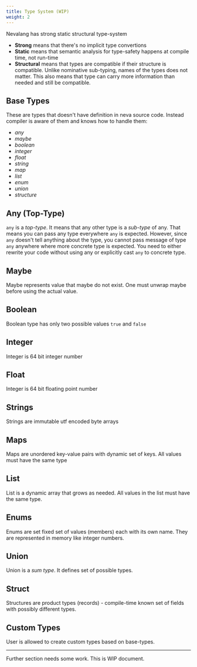 ```yaml
---
title: Type System (WIP)
weight: 2
---
```


Nevalang has strong static structural type-system

- **Strong** means that there's no implicit type convertions
- **Static** means that semantic analysis for type-safety happens at compile time, not run-time
- **Structural** means that types are compatible if their structure is compatible. Unlike nominative sub-typing, names of the types does not matter. This also means that type can carry more information than needed and still be compatible.

## Base Types

These are types that doesn't have definition in neva source code. Instead compiler is aware of them and knows how to handle them:

- _any_
- _maybe_
- _boolean_
- _integer_
- _float_
- _string_
- _map_
- _list_
- _enum_
- _union_
- _structure_

## Any (Top-Type)

`any` is a _top-type_. It means that any other type is a _sub-type_ of any. That means you can pass any type everywhere `any` is expected. However, since `any` doesn't tell anything about the type, you cannot pass message of type `any` anywhere where more concrete type is expected. You need to either rewrite your code without using any or explicitly cast `any` to concrete type.

## Maybe

Maybe represents value that maybe do not exist. One must unwrap maybe before using the actual value.

## Boolean

Boolean type has only two possible values `true` and `false`

## Integer

Integer is 64 bit integer number

## Float

Integer is 64 bit floating point number

## Strings

Strings are immutable utf encoded byte arrays

## Maps

Maps are unordered key-value pairs with dynamic set of keys. All values must have the same type

## List

List is a dynamic array that grows as needed. All values in the list must have the same type.

## Enums

Enums are set fixed set of values (members) each with its own name. They are represented in memory like integer numbers.

## Union

Union is a _sum type_. It defines set of possible types.

## Struct

Structures are product types (records) - compile-time known set of fields with possibly different types.

## Custom Types

User is allowed to create custom types based on base-types.

---

Further section needs some work. This is WIP document.